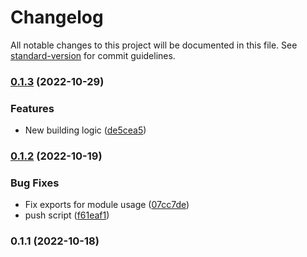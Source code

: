 # Changelog

All notable changes to this project will be documented in this file. See [standard-version](https://github.com/conventional-changelog/standard-version) for commit guidelines.

### [0.1.3](https://github.com/DanteZZ/oge-ts/compare/v0.1.2...v0.1.3) (2022-10-29)


### Features

* New building logic ([de5cea5](https://github.com/DanteZZ/oge-ts/commit/de5cea5c293a0ca3e84e7208efe78e9996bbee2c))

### [0.1.2](https://github.com/DanteZZ/oge-ts/compare/v0.1.1...v0.1.2) (2022-10-19)


### Bug Fixes

* Fix exports for module usage ([07cc7de](https://github.com/DanteZZ/oge-ts/commit/07cc7de103d14247c4e280915ff0382bc536491e))
* push script ([f61eaf1](https://github.com/DanteZZ/oge-ts/commit/f61eaf1f24f87d36bd3313dce858f2dbe2f2c32e))

### 0.1.1 (2022-10-18)
